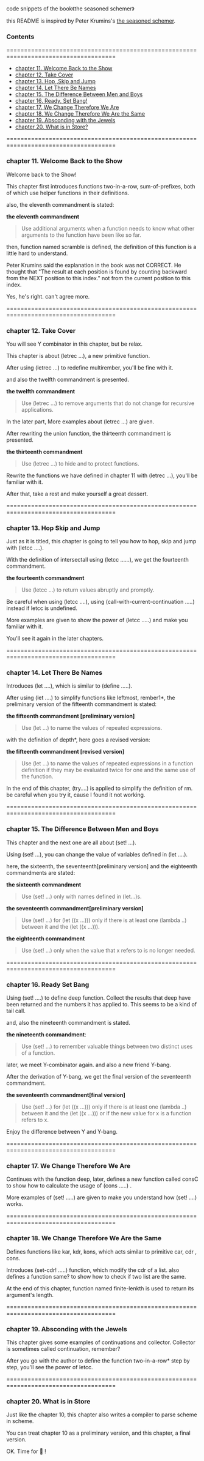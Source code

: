 code snippets of the book《the seasoned schemer》

this README is inspired by Peter Krumins's [the seasoned schemer](<https://github.com/pkrumins/the-seasoned-schemer>).

### Contents
=====================================================================================

- [chapter 11. Welcome Back to the Show](#chapter-11-welcome-back-to-the-show)
- [chapter 12. Take Cover](#chapter-12-take-cover)
- [chapter 13. Hop ,Skip and Jump](#chapter-13-hop-skip-and-jump)
- [chapter 14. Let There Be Names](#chapter-14-let-there-be-names)
- [chapter 15. The Difference Between Men and Boys](#chapter-15-the-difference-between-men-and-boys)
- [chapter 16. Ready, Set Bang!](#chapter-16-ready-set-bang)
- [chapter 17. We Change Therefore We Are](#chapter-17-we-change-therefore-we-are)
- [chapter 18. We Change Therefore We Are the Same](#chapter-18-we-change-therefore-we-are-the-same)
- [chapter 19. Absconding with the Jewels](#chapter-19-absconding-with-the-jewels)
- [chapter 20. What is in Store?](#chapter-20-what-is-in-store)

=====================================================================================

### chapter 11. Welcome Back to the Show

Welcome back to the Show!

This chapter first introduces functions two-in-a-row, sum-of-prefixes, both of which use helper functions in their definitions.

also, the eleventh commandment is stated:

**the eleventh commandment**

> Use additional arguments when a function needs to know what other arguments to the function have been like so far.

then, function named scramble is defined, the definition of this function is a little hard to understand.

Peter Krumins said the explanation in the book was not CORRECT. He thought that "The result at each position is found by counting backward from the NEXT position to this index." not from the current position to this index.

Yes, he's right. can't agree more.

=====================================================================================

### chapter 12. Take Cover

You will see Y combinator in this chapter, but be relax.

This chapter is about (letrec …), a new primitive function.

After using (letrec …) to redefine multirember, you'll be fine with it.

and also the twelfth commandment is presented.

**the twelfth commandment**

> Use (letrec ...) to remove arguments that do not change for recursive applications.

In the later part, More examples about (letrec …) are given.

After rewriting the union function, the thirteenth commandment is presented.

**the thirteenth commandment**

> Use (letrec ...) to hide and to protect functions.

Rewrite the functions we have defined in chapter 11 with (letrec …), you'll be familiar with it.

After that, take a rest and make yourself a great dessert.

=====================================================================================

### chapter 13. Hop Skip and Jump

Just as it is titled, this chapter is going to tell you how to hop, skip and jump with (letcc ….).

With the definition of intersectall using (letcc …...), we get the fourteenth commandment.

**the fourteenth commandment**

> Use (letcc ...) to return values abruptly and promptly.

Be careful when using (letcc ….),  using (call-with-current-continuation …..) instead if letcc is undefined.

More examples are given to show the power of (letcc …..) and make you familiar with it.

 You'll see it again in the later chapters.

=====================================================================================

### chapter 14. Let There Be Names

Introduces (let ….), which is similar to (define …..).

After using (let ….) to simplify functions like leftmost, rember1\*, the preliminary version of the fifteenth commandment is stated:

**the fifteenth commandment [preliminary version]**

> Use (let ...) to name the values of repeated expressions.

with the definition of depth\*, here goes a revised version:

**the fifteenth commandment [revised version]**

> Use (let ...) to name the values of repeated expressions in a function definition if they may be evaluated twice for one and the same use of the function.

In the end of this chapter, (try….) is applied to simplify the definition of rm. be careful when you try it, cause I found it not working.

=====================================================================================

### chapter 15. The Difference Between Men and Boys

This chapter and the next one are all about (set! …).

Using (set! …),  you can change the value of variables defined in (let ….).

here, the sixteenth,  the seventeenth[preliminary version] and the eighteenth commandments are stated:

**the sixteenth commandment**

> Use (set! ...) only with names defined in (let...)s.



**the seventeenth commandment[preliminary version]**

> Use (set! ...) for (let ((x ...))) only if there is at least one (lambda ..) between it and the (let ((x ...))).



**the eighteenth commandment**

> Use (set! ...) only when the value that x refers to is no longer needed.

=====================================================================================

### chapter 16. Ready Set Bang

Using  (set! ….) to define deep function. Collect the results that deep have been returned and the numbers it has applied to. This seems to be a kind of tail call.

and, also the nineteenth commandment is stated.

**the nineteenth commandment**:

> Use (set! ...) to remember valuable things between two distinct uses of a function.

later, we meet Y-combinator again. and also a new friend Y-bang.

After the derivation of Y-bang, we get the final version of the seventeenth commandment.

**the seventeenth commandment[final version]**

> Use (set! ...) for (let ((x ...))) only if there is at least one (lambda ..) between it and the  (let ((x ...))) or if the new value for x is a function refers to x.

Enjoy the difference between  Y and Y-bang.

=====================================================================================

### chapter 17. We Change Therefore We Are

Continues with the function deep, later, defines a new function called consC to show how to calculate the usage of  (cons …..) .

More examples of (set! …..) are given to make you understand how (set! ….) works.

=====================================================================================

### chapter 18. We Change Therefore We Are the Same

Defines functions like kar, kdr, kons,  which acts similar to primitive car, cdr , cons.

Introduces (set-cdr! …..) function, which modify the cdr of a list. also defines a function same? to show how to check if two list are the same.

At the end of this chapter, function named finite-lenkth is used to return its argument's length.

=====================================================================================

### chapter 19. Absconding with the Jewels

This chapter gives some examples of continuations and collector. Collector is sometimes called continuation, remember?

After you go with the author to define the function two-in-a-row\* step by step, you'll see the power of letcc.

=====================================================================================

### chapter 20. What is in Store

Just like the chapter 10, this chapter also writes a compiler to parse scheme in scheme.

You can treat chapter 10 as a preliminary version, and this chapter, a final version.


OK. Time for 🍮 !
